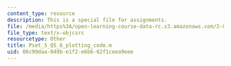 ```yaml
---
content_type: resource
description: This is a special file for assignments.
file: /media/https%3A/open-learning-course-data-rc.s3.amazonaws.com/2-086-numerical-computation-for-mechanical-engineers-fall-2012/06c99daa049be1f2e6b662f1ceea9eee_Pset_5_Q5_6_plotting_code.m
file_type: text/x-objcsrc
resourcetype: Other
title: Pset_5_Q5_6_plotting_code.m
uid: 06c99daa-049b-e1f2-e6b6-62f1ceea9eee
---
```

